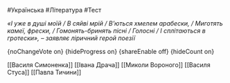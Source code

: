 #Українська #Література #Тест

*«І уже в душі моїй / В сяйві мрій / В’ються хмелем арабески, / Миготять камеї, фрески, / Гомонять-бринять пісні / Голосні / І сплітаються в гротески», – заявляє ліричний герой поезії*

{noChangeVote on}
{hideProgress on}
{shareEnable off}
{hideCount on}

[[Василя Симоненка]]
[[Івана Драча]]
[[Миколи Вороного]]
[[Василя Стуса]]
[[Павла Тичини]]
